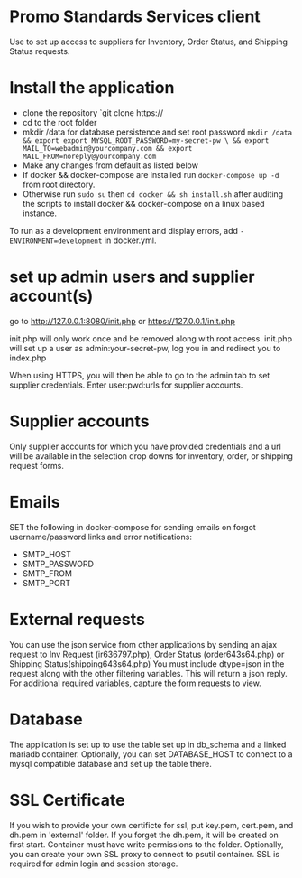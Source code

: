 # Promo Standards Services client
Use to set up access to suppliers for Inventory, Order Status, and Shipping Status requests.

# Install the application
* clone the repository `git clone https://
* cd to the root folder
* mkdir /data for database persistence and set root password
`mkdir /data && export export MYSQL_ROOT_PASSWORD=my-secret-pw \
  && export MAIL_TO=webadmin@yourcompany.com && export MAIL_FROM=noreply@yourcompany.com`
* Make any changes from default as listed below
* If docker && docker-compose are installed run `docker-compose up -d` from root directory. 
* Otherwise run `sudo su` then  `cd docker && sh install.sh` after auditing the scripts to install docker && docker-compose on a linux based instance.

To run as a development environment and display errors, add `-  ENVIRONMENT=development` in docker.yml.

# set up admin users and supplier account(s)
go to http://127.0.0.1:8080/init.php or https://127.0.0.1/init.php

init.php will only work once and be removed along with root access.  init.php will set up a user as admin:your-secret-pw, log you in and redirect you to index.php

When using HTTPS, you will then be able to go to the admin tab to set supplier credentials. Enter user:pwd:urls for supplier accounts.

# Supplier accounts
Only supplier accounts for which you have provided credentials and a url will be available in the selection drop downs for inventory, order, or shipping request forms.


# Emails
SET the following in docker-compose for sending emails on forgot username/password links and error notifications:
* SMTP_HOST
* SMTP_PASSWORD
* SMTP_FROM
* SMTP_PORT

# External requests
You can use the json service from other applications by sending an ajax request to Inv Request (ir636797.php), Order Status (order643s64.php) or Shipping Status(shipping643s64.php)   You must include dtype=json in the request along with the other filtering variables.  This will return a json reply.  For additional required variables, capture the form requests to view.

# Database
The application is set up to use the table set up in db_schema and a linked mariadb container.  Optionally, you can set DATABASE_HOST to connect to a mysql compatible database and set up the table there.

# SSL Certificate
If you wish to provide your own certificte for ssl, put key.pem, cert.pem, and dh.pem in 'external' folder. If you forget the dh.pem, it will be created on first start.  Container must have write permissions to the folder.  Optionally, you can create your own SSL proxy to connect to psutil container.   SSL is required for admin login and session storage.
